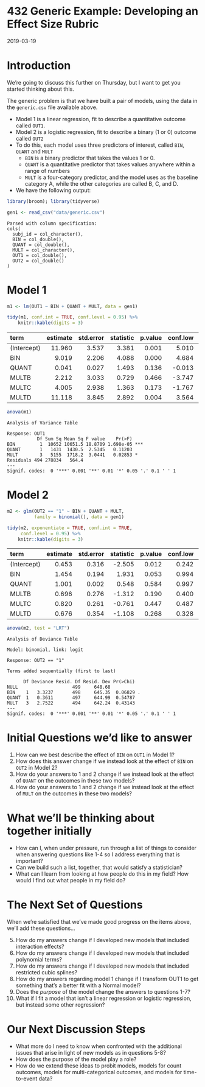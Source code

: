 432 Generic Example: Developing an Effect Size Rubric
================
2019-03-19

# Introduction

We’re going to discuss this further on Thursday, but I want to get you
started thinking about this.

The generic problem is that we have built a pair of models, using the
data in the `generic.csv` file available above.

  - Model 1 is a linear regression, fit to describe a quantitative
    outcome called `OUT1`.
  - Model 2 is a logistic regression, fit to describe a binary (1 or 0)
    outcome called `OUT2`
  - To do this, each model uses three predictors of interest, called
    `BIN`, `QUANT` and `MULT`
      - `BIN` is a binary predictor that takes the values 1 or 0.
      - `QUANT` is a quantitative predictor that takes values anywhere
        within a range of numbers
      - `MULT` is a four-category predictor, and the model uses as the
        baseline category A, while the other categories are called B, C,
        and D.
  - We have the following output:

<!-- end list -->

``` r
library(broom); library(tidyverse)
```

``` r
gen1 <- read_csv("data/generic.csv")
```

    Parsed with column specification:
    cols(
      subj_id = col_character(),
      BIN = col_double(),
      QUANT = col_double(),
      MULT = col_character(),
      OUT1 = col_double(),
      OUT2 = col_double()
    )

# Model 1

``` r
m1 <- lm(OUT1 ~ BIN + QUANT + MULT, data = gen1)

tidy(m1, conf.int = TRUE, conf.level = 0.95) %>%
    knitr::kable(digits = 3)
```

| term        | estimate | std.error | statistic | p.value | conf.low | conf.high |
| :---------- | -------: | --------: | --------: | ------: | -------: | --------: |
| (Intercept) |   11.960 |     3.537 |     3.381 |   0.001 |    5.010 |    18.910 |
| BIN         |    9.019 |     2.206 |     4.088 |   0.000 |    4.684 |    13.354 |
| QUANT       |    0.041 |     0.027 |     1.493 |   0.136 |  \-0.013 |     0.095 |
| MULTB       |    2.212 |     3.033 |     0.729 |   0.466 |  \-3.747 |     8.171 |
| MULTC       |    4.005 |     2.938 |     1.363 |   0.173 |  \-1.767 |     9.777 |
| MULTD       |   11.118 |     3.845 |     2.892 |   0.004 |    3.564 |    18.671 |

``` r
anova(m1)
```

    Analysis of Variance Table
    
    Response: OUT1
               Df Sum Sq Mean Sq F value    Pr(>F)    
    BIN         1  10652 10651.5 18.8709 1.698e-05 ***
    QUANT       1   1431  1430.5  2.5345   0.11203    
    MULT        3   5155  1718.2  3.0441   0.02853 *  
    Residuals 494 278834   564.4                      
    ---
    Signif. codes:  0 '***' 0.001 '**' 0.01 '*' 0.05 '.' 0.1 ' ' 1

# Model 2

``` r
m2 <- glm(OUT2 == "1" ~ BIN + QUANT + MULT, 
          family = binomial(), data = gen1)

tidy(m2, exponentiate = TRUE, conf.int = TRUE, 
     conf.level = 0.95) %>%
    knitr::kable(digits = 3)
```

| term        | estimate | std.error | statistic | p.value | conf.low | conf.high |
| :---------- | -------: | --------: | --------: | ------: | -------: | --------: |
| (Intercept) |    0.453 |     0.316 |   \-2.505 |   0.012 |    0.242 |     0.836 |
| BIN         |    1.454 |     0.194 |     1.931 |   0.053 |    0.994 |     2.127 |
| QUANT       |    1.001 |     0.002 |     0.548 |   0.584 |    0.997 |     1.006 |
| MULTB       |    0.696 |     0.276 |   \-1.312 |   0.190 |    0.400 |     1.184 |
| MULTC       |    0.820 |     0.261 |   \-0.761 |   0.447 |    0.487 |     1.358 |
| MULTD       |    0.676 |     0.354 |   \-1.108 |   0.268 |    0.328 |     1.325 |

``` r
anova(m2, test = "LRT")
```

    Analysis of Deviance Table
    
    Model: binomial, link: logit
    
    Response: OUT2 == "1"
    
    Terms added sequentially (first to last)
    
          Df Deviance Resid. Df Resid. Dev Pr(>Chi)  
    NULL                    499     648.68           
    BIN    1   3.3237       498     645.35  0.06829 .
    QUANT  1   0.3611       497     644.99  0.54787  
    MULT   3   2.7522       494     642.24  0.43143  
    ---
    Signif. codes:  0 '***' 0.001 '**' 0.01 '*' 0.05 '.' 0.1 ' ' 1

# Initial Questions we’d like to answer

1.  How can we best describe the effect of `BIN` on `OUT1` in Model 1?
2.  How does this answer change if we instead look at the effect of
    `BIN` on `OUT2` in Model 2?
3.  How do your answers to 1 and 2 change if we instead look at the
    effect of `QUANT` on the outcomes in these two models?
4.  How do your answers to 1 and 2 change if we instead look at the
    effect of `MULT` on the outcomes in these two models?

# What we’ll be thinking about together initially

  - How can I, when under pressure, run through a list of things to
    consider when answering questions like 1-4 so I address everything
    that is important?
  - Can we build such a list, together, that would satisfy a
    statistician?
  - What can I learn from looking at how people do this in my field? How
    would I find out what people in my field do?

# The Next Set of Questions

When we’re satisfied that we’ve made good progress on the items above,
we’ll add these questions…

5.  How do my answers change if I developed new models that included
    interaction effects?
6.  How do my answers change if I developed new models that included
    polynomial terms?
7.  How do my answers change if I developed new models that included
    restricted cubic splines?
8.  How do my answers regarding model 1 change if I transform OUT1 to
    get something that’s a better fit with a Normal model?
9.  Does the *purpose* of the model change the answers to questions 1-7?
10. What if I fit a model that isn’t a linear regression or logistic
    regression, but instead some other regression?

# Our Next Discussion Steps

  - What more do I need to know when confronted with the additional
    issues that arise in light of new models as in questions 5-8?
  - How does the purpose of the model play a role?
  - How do we extend these ideas to probit models, models for count
    outcomes, models for multi-categorical outcomes, and models for
    time-to-event data?
